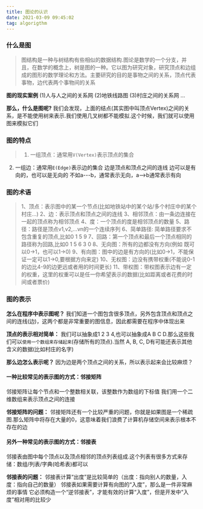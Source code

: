 ```yaml
---
title: 图论的认识
date: 2021-03-09 09:45:02
tag: algorigthm
---
```


### 什么是图
>图结构是一种与树结构有些相似的数据结构.图论是数学的一个分支，并且，在数学的概念上，树是图的一种。它以图为研究对象，研究顶点和边组成的图形的数学理论和方法。主要研究的目的是事物之间的关系，顶点代表事物，边代表两个事物间的关系

**图的现实案例**
(1)人与人之间的关系网
(2)地铁线路图
(3)村庄之间的关系网
...

**那么，什么是图呢?**
我们会发现，上面的结点(其实图中叫顶点Vertex)之间的关系，是不能使用树来表示.我们使用几叉树都不能模拟.这个时候，我们就可以使用图来模拟它们

### 图的特点
>1. 一组顶点：通常用`V(Vertex)`表示顶点的集合
2. 一组边：通常用`E(Edge)`表示边的集合
    边是顶点和顶点之间的连线
    边可以是有向的，也可以是无向的
    不如a---b，通常表示无向，a-->b通常表示有向

### 图的术语
>1、顶点：表示图中的某一个节点(比如地铁站中的某个站/多个村庄中的某个村庄...)
2、边：表示顶点和顶点之间的连线
3、相邻顶点：由一条边连接在一起的顶点称为相邻顶点
4、度：一个顶点的度是相邻顶点的数量
5、路径：路径是顶点v1,v2,...vn的一个连续序列
6、简单路径: 简单路径要求不包含重复的顶点,比如0 1 5 9
7、回路：第一个顶点和最后一个顶点相同的路径称为回路,比如0 1 5 6 3 0
8、无向图：所有的边都没有方向(例如 既可以0->1，也可以1->0)
9、有向图：图中的边是有方向的(比如0->1，不能保证一定可以1->0,要根据方向来定)
10、无权图：边没有携带权重(不能说0-1的边比4-9的边更远或者用的时间更长)
11、带权图：带权图表示边有一定的权重，这里的权重可以是任一你希望表示的数据(比如距离或者花费的时间或者票价)


### 图的表示
**怎么在程序中表示图呢？**
我们知道一个图包含很多顶点，另外包含顶点和顶点之间的连线(边)，这两个都是非常重要的图信息，因此都需要在程序中体现出来

**顶点的表示相对简单：**
我们可以抽象成1 2 3 4,也可以抽象成A B C D.那么这些我们可以`使用一个数组来存储起来`(存储所有的顶点).当然 A, B, C, D有可能还表示其他含义的数据(比如村庄的名字)

**那么边怎么表示呢？**
因为边是两个顶点之间的关系，所以表示起来会比较麻烦？

#### 一种比较常见的表示图的方式：邻接矩阵
邻接矩阵让每个节点和一个整数相关联，该整数作为数组的下标值
我们用一个二维数组来表示顶点之间的连接

**邻接矩阵的问题：**
邻接矩阵还有一个比较严重的问题，你就是如果图是一个稀疏图.那么矩阵中将存在大量的0，这意味着我们浪费了计算机存储空间来表示根本不存在的边

#### 另外一种常见的表示图的方式：邻接表
邻接表由图中每个顶点以及顶点相邻的顶点列表组成.这个列表有很多方式来存储：数组/列表/字典(哈希表)都可以

**邻接表的问题：**
邻接表计算“出度”是比较简单的（出度：指向别人的数量，入度：指向自己的数量）
邻接表如果需要计算有向图的“入度”，那么是一件非常麻烦的事情
它必须构造一个“逆邻接表”，才能有效的计算“入度”，但是开发中“入度”相对用的比较少
